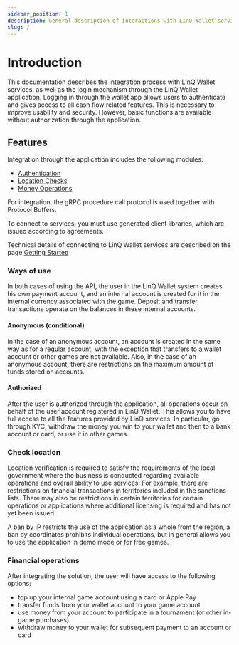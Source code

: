 ```yaml
---
sidebar_position: 1
description: General description of interactions with LinQ Wallet services
slug: /
---
```


# Introduction

This documentation describes the integration process with LinQ Wallet services, as well as the login mechanism through the LinQ Wallet application. Logging in through the wallet app allows users to authenticate and gives access to all cash flow related features. This is necessary to improve usability and security. However, basic functions are available without authorization through the application.

## Features

Integration through the application includes the following modules:

* [Authentication](modules/auth "Registration and authorization in wallet services")
* [Location Checks](modules/location-checks.md "Check the location by IP address and more precise way using coordinates")
* [Money Operations](modules/money-operations.md "All cash related operations, including transfers and custom rewards")
<!-- Playing Sessions(modules/playing-sessions.md "Playing related actions, like tournaments starting and players joining")  */} -->

For integration, the gRPC procedure call protocol is used together with Protocol Buffers.

To connect to services, you must use generated client libraries, which are issued according to agreements.

Technical details of connecting to LinQ Wallet services are described on the page [Getting Started](./getting-started.mdx)

### Ways of use

In both cases of using the API, the user in the LinQ Wallet system creates his own payment account, and an internal account is created for it in the internal currency associated with the game. Deposit and transfer transactions operate on the balances in these internal accounts.

#### Anonymous (conditional)

In the case of an anonymous account, an account is created in the same way as for a regular account, with the exception that transfers to a wallet account or other games are not available. Also, in the case of an anonymous account, there are restrictions on the maximum amount of funds stored on accounts.

#### Authorized

After the user is authorized through the application, all operations occur on behalf of the user account registered in LinQ Wallet. This allows you to have full access to all the features provided by LinQ services. In particular, go through KYC, withdraw the money you win to your wallet and then to a bank account or card, or use it in other games.

### Check location

Location verification is required to satisfy the requirements of the local government where the business is conducted regarding available operations and overall ability to use services. For example, there are restrictions on financial transactions in territories included in the sanctions lists. There may also be restrictions in certain territories for certain operations or applications where additional licensing is required and has not yet been issued.

A ban by IP restricts the use of the application as a whole from the region, a ban by coordinates prohibits individual operations, but in general allows you to use the application in demo mode or for free games.

### Financial operations

After integrating the solution, the user will have access to the following options:

* top up your internal game account using a card or Apple Pay
* transfer funds from your wallet account to your game account
* use money from your account to participate in a tournament (or other in-game purchases)
* withdraw money to your wallet for subsequent payment to an account or card